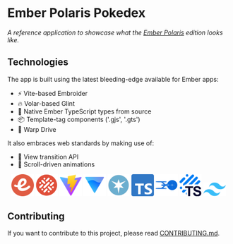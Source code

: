 # Ember Polaris Pokedex

*A reference application to showcase what the [Ember Polaris](https://emberjs.com/editions/polaris/) edition looks like.*

## Technologies

The app is built using the latest bleeding-edge available for Ember apps:

- ⚡️ Vite-based Embroider
- 🔥 Volar-based Glint
- 💙 Native Ember TypeScript types from source
- 📦 Template-tag components ('.gjs', '.gts')
- 🚀 Warp Drive

It also embraces web standards by making use of:

- 🔗 View transition API
- 🎥 Scroll-driven animations

<p align="center">
  <img width="10%" alt="Ember" src="app/assets/images/ember.svg">
  <img width="10%" alt="Embroider" src="app/assets/images/embroider.svg">
  <img width="10%" alt="Vite" src="app/assets/images/vite.svg">
  <img width="10%" alt="Volar" src="app/assets/images/volar.svg">
  <img width="10%" alt="Glint" src="app/assets/images/glint.png">
  <img width="10%" alt="TypeScript" src="app/assets/images/typescript.svg">
  <img width="10%" alt="Warp Drive" src="app/assets/images/warp-drive.svg">
  <img width="10%" alt="Glimmer TS" src="app/assets/images/glimmer-ts.svg">
  <img width="10%" alt="TailwindCSS" src="app/assets/images/tailwind.svg">
</p>

## Contributing

If you want to contribute to this project, please read [CONTRIBUTING.md](CONTRIBUTING.md).
